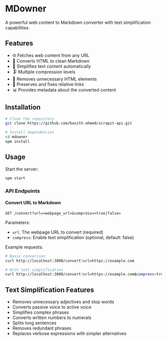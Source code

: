 # MDowner

A powerful web content to Markdown converter with text simplification capabilities.

## Features

- 🌐 Fetches web content from any URL
- 📝 Converts HTML to clean Markdown
- 🔄 Simplifies text content automatically
- 🗜️ Multiple compression levels
- 🧹 Removes unnecessary HTML elements
- 🔗 Preserves and fixes relative links
- 📊 Provides metadata about the converted content

## Installation

```bash
# Clone the repository
git clone https://github.com/basith-ahmed/scrapit-api.git

# Install dependencies
cd mdowner
npm install
```

## Usage

Start the server:

```bash
npm start
```

### API Endpoints

#### Convert URL to Markdown

```
GET /convert?url=<webpage_url>&compress=<true|false>
```

Parameters:
- `url`: The webpage URL to convert (required)
- `compress`: Enable text simplification (optional, default: false)

Example requests:
```bash
# Basic conversion
curl http://localhost:3000/convert?url=https://example.com

# With text simplification
curl http://localhost:3000/convert?url=https://example.com&compress=true
```

## Text Simplification Features

- Removes unnecessary adjectives and stop words
- Converts passive voice to active voice
- Simplifies complex phrases
- Converts written numbers to numerals
- Splits long sentences
- Removes redundant phrases
- Replaces verbose expressions with simpler alternatives
